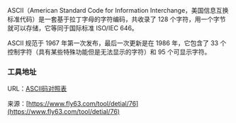 ASCII（American Standard Code for Information Interchange，美国信息互换标准代码）是一套基于拉丁字母的字符编码，共收录了 128 个字符，用一个字节就可以存储，它等同于国际标准 ISO/IEC 646。

ASCII 规范于 1967 年第一次发布，最后一次更新是在 1986 年，它包含了 33 个控制字符（具有某些特殊功能但是无法显示的字符）和 95 个可显示字符。  

### 工具地址
URL：[ASCII码对照表](https://www.fly63.com/tool/ascii/)

来源：[https://www.fly63.com/tool/detial/76](https://www.fly63.com/tool/detial/76)
